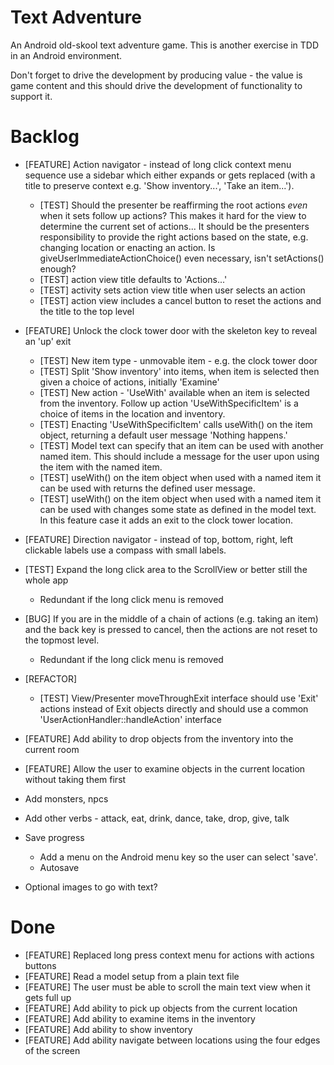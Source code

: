 Text Adventure
==============

An Android old-skool text adventure game. This is another exercise in TDD in an Android environment.

Don't forget to drive the development by producing value - the value is game content and this should drive the development of functionality to support it.

Backlog
=======

- [FEATURE] Action navigator - instead of long click context menu sequence use a sidebar which either expands or gets replaced (with a title to preserve context e.g. 'Show inventory...', 'Take an item...').
  - [TEST] Should the presenter be reaffirming the root actions _even_ when it sets follow up actions? This makes it hard for the view to determine the current set of actions... It should be the presenters responsibility to provide the right actions based on the state, e.g. changing location or enacting an action. Is giveUserImmediateActionChoice() even necessary, isn't setActions() enough?
  - [TEST] action view title defaults to 'Actions...'
  - [TEST] activity sets action view title when user selects an action
  - [TEST] action view includes a cancel button to reset the actions and the title to the top level

- [FEATURE] Unlock the clock tower door with the skeleton key to reveal an 'up' exit
  - [TEST] New item type - unmovable item - e.g. the clock tower door
  - [TEST] Split 'Show inventory' into items, when item is selected then given a choice of actions, initially 'Examine'
  - [TEST] New action - 'UseWith' available when an item is selected from the inventory. Follow up action 'UseWithSpecificItem' is a choice of items in the location and inventory.
  - [TEST] Enacting 'UseWithSpecificItem' calls useWith() on the item object, returning a default user message 'Nothing happens.'
  - [TEST] Model text can specify that an item can be used with another named item. This should include a message for the user upon using the item with the named item.
  - [TEST] useWith() on the item object when used with a named item it can be used with returns the defined user message.
  - [TEST] useWith() on the item object when used with a named item it can be used with changes some state as defined in the model text. In this feature case it adds an exit to the clock tower location.

- [FEATURE] Direction navigator - instead of top, bottom, right, left clickable labels use a compass with small labels.

- [TEST] Expand the long click area to the ScrollView or better still the whole app
  - Redundant if the long click menu is removed
- [BUG] If you are in the middle of a chain of actions (e.g. taking an item) and the back key is pressed to cancel, then the actions are not reset to the topmost level.
  - Redundant if the long click menu is removed

- [REFACTOR]
  - [TEST] View/Presenter moveThroughExit interface should use 'Exit' actions instead of Exit objects directly and should use a common 'UserActionHandler::handleAction' interface
- [FEATURE] Add ability to drop objects from the inventory into the current room
- [FEATURE] Allow the user to examine objects in the current location without taking them first


- Add monsters, npcs

- Add other verbs - attack, eat, drink, dance, take, drop, give, talk

- Save progress
  - Add a menu on the Android menu key so the user can select 'save'.
  - Autosave

- Optional images to go with text?

Done
====

- [FEATURE] Replaced long press context menu for actions with actions buttons
- [FEATURE] Read a model setup from a plain text file
- [FEATURE] The user must be able to scroll the main text view when it gets full up
- [FEATURE] Add ability to pick up objects from the current location
- [FEATURE] Add ability to examine items in the inventory
- [FEATURE] Add ability to show inventory
- [FEATURE] Add ability navigate between locations using the four edges of the screen

